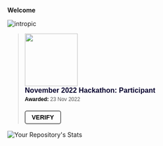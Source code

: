 __Welcome__

![intropic](https://i.imgur.com/5HJokRM.png)
<blockquote class="badgr-badge" style="font-family: Helvetica, Roboto, &quot;Segoe UI&quot;, Calibri, sans-serif;"><a href="https://api.eu.badgr.io/public/assertions/vLH26vhyTla2jZNF7d-X5Q?identity__email=bogdan.gugu93%40gmail.com"><img width="120px" height="120px" src="https://media.eu.badgr.com/uploads/badges/assertion-vLH26vhyTla2jZNF7d-X5Q.png"></a><p class="badgr-badge-name" style="hyphens: auto; overflow-wrap: break-word; word-wrap: break-word; margin: 0; font-size: 16px; font-weight: 600; font-style: normal; font-stretch: normal; line-height: 1.25; letter-spacing: normal; text-align: left; color: #05012c;">November 2022 Hackathon: Participant</p><p class="badgr-badge-date" style="margin: 0; font-size: 12px; font-style: normal; font-stretch: normal; line-height: 1.67; letter-spacing: normal; text-align: left; color: #555555;"><strong style="font-size: 12px; font-weight: bold; font-style: normal; font-stretch: normal; line-height: 1.67; letter-spacing: normal; text-align: left; color: #000;">Awarded: </strong>23 Nov 2022</p><p style="margin: 16px 0; padding: 0;"><a class="badgr-badge-verify" target="_blank" href="https://badgecheck.io?url=https%3A%2F%2Fapi.eu.badgr.io%2Fpublic%2Fassertions%2FvLH26vhyTla2jZNF7d-X5Q%3Fidentity__email%3Dbogdan.gugu93%2540gmail.com&amp;identity__email=bogdan.gugu93%40gmail.com" style="box-sizing: content-box; display: flex; align-items: center; justify-content: center; margin: 0; font-size:14px; font-weight: bold; width: 48px; height: 16px; border-radius: 4px; border: solid 1px black; text-decoration: none; padding: 6px 16px; margin: 16px 0; color: black;">VERIFY</a></p><script async="async" src="https://eu.badgr.com/assets/widgets.bundle.js"></script></blockquote>



![Your Repository's Stats](https://github-readme-stats.vercel.app/api?username=qburn93&show_icons=true)




